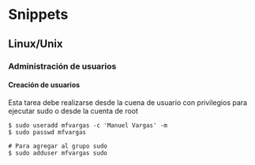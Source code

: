 # Snippets

## Linux/Unix

### Administración de usuarios

#### Creación de usuarios
Esta tarea debe realizarse desde la cuena de usuario con privilegios para ejecutar sudo o desde la cuenta de root
```
$ sudo useradd mfvargas -c 'Manuel Vargas' -m
$ sudo passwd mfvargas

# Para agregar al grupo sudo
$ sudo adduser mfvargas sudo
```
